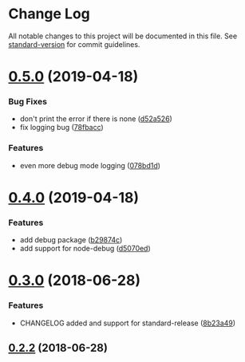 # Change Log

All notable changes to this project will be documented in this file. See [standard-version](https://github.com/conventional-changelog/standard-version) for commit guidelines.

# [0.5.0](https://github.com/dwmkerr/node-imagemagick-cli/compare/v0.4.0...v0.5.0) (2019-04-18)


### Bug Fixes

* don't print the error if there is none ([d52a526](https://github.com/dwmkerr/node-imagemagick-cli/commit/d52a526))
* fix logging bug ([78fbacc](https://github.com/dwmkerr/node-imagemagick-cli/commit/78fbacc))


### Features

* even more debug mode logging ([078bd1d](https://github.com/dwmkerr/node-imagemagick-cli/commit/078bd1d))



# [0.4.0](https://github.com/dwmkerr/node-imagemagick-cli/compare/v0.3.0...v0.4.0) (2019-04-18)


### Features

* add debug package ([b29874c](https://github.com/dwmkerr/node-imagemagick-cli/commit/b29874c))
* add support for node-debug ([d5070ed](https://github.com/dwmkerr/node-imagemagick-cli/commit/d5070ed))



<a name="0.3.0"></a>
# [0.3.0](https://github.com/dwmkerr/node-imagemagick-cli/compare/v0.2.1...v0.3.0) (2018-06-28)


### Features

* CHANGELOG added and support for standard-release ([8b23a49](https://github.com/dwmkerr/node-imagemagick-cli/commit/8b23a49))



<a name="0.2.2"></a>
## [0.2.2](https://github.com/dwmkerr/node-imagemagick-cli/compare/v0.2.1...v0.2.2) (2018-06-28)
